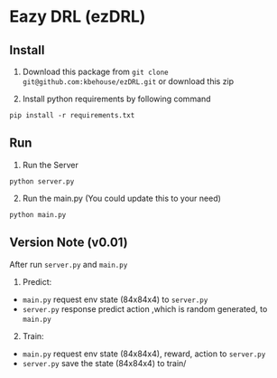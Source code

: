 # Eazy DRL (ezDRL)

## Install

1. Download this package from `git clone git@github.com:kbehouse/ezDRL.git` or download this zip

2. Install python requirements by following command

```
pip install -r requirements.txt
```

## Run

1. Run the Server 

```
python server.py
```

2. Run the main.py (You could update this to your need) 

```
python main.py
```


## Version Note (v0.01)

After run `server.py` and `main.py`

1. Predict:
* `main.py` request env state (84x84x4) to `server.py`
* `server.py` response predict action ,which is random generated, to  `main.py`

2. Train:
* `main.py` request env state (84x84x4), reward, action   to `server.py`
* `server.py` save the state (84x84x4) to train/
